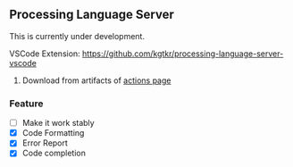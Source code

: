 ## Processing Language Server
This is currently under development. 

VSCode Extension: https://github.com/kgtkr/processing-language-server-vscode

1. Download from artifacts of [actions page](https://github.com/kgtkr/processing-language-server/actions)

### Feature
* [ ] Make it work stably
* [x] Code Formatting
* [x] Error Report
* [x] Code completion
